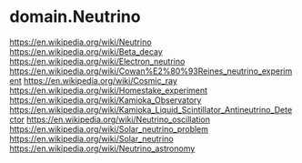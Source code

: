 # domain.Neutrino
https://en.wikipedia.org/wiki/Neutrino https://en.wikipedia.org/wiki/Beta_decay https://en.wikipedia.org/wiki/Electron_neutrino https://en.wikipedia.org/wiki/Cowan%E2%80%93Reines_neutrino_experiment https://en.wikipedia.org/wiki/Cosmic_ray https://en.wikipedia.org/wiki/Homestake_experiment https://en.wikipedia.org/wiki/Kamioka_Observatory https://en.wikipedia.org/wiki/Kamioka_Liquid_Scintillator_Antineutrino_Detector https://en.wikipedia.org/wiki/Neutrino_oscillation https://en.wikipedia.org/wiki/Solar_neutrino_problem https://en.wikipedia.org/wiki/Solar_neutrino https://en.wikipedia.org/wiki/Neutrino_astronomy
